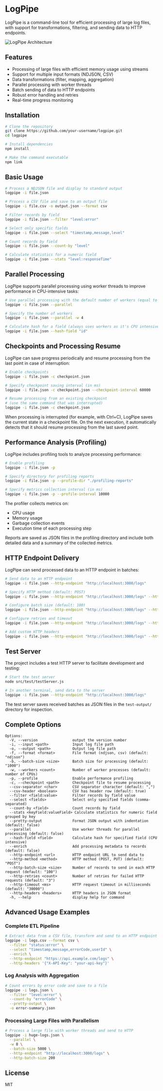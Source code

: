 # LogPipe

LogPipe is a command-line tool for efficient processing of large log files, with support for transformations, filtering, and sending data to HTTP endpoints.

![LogPipe Architecture](./LOGPIPE.jpg)

## Features

- Processing of large files with efficient memory usage using streams
- Support for multiple input formats (NDJSON, CSV)
- Data transformations (filter, mapping, aggregation)
- Parallel processing with worker threads
- Batch sending of data to HTTP endpoints
- Robust error handling and retries
- Real-time progress monitoring

## Installation

```bash
# Clone the repository
git clone https://github.com/your-username/logpipe.git
cd logpipe

# Install dependencies
npm install

# Make the command executable
npm link
```

## Basic Usage

```bash
# Process a NDJSON file and display to standard output
logpipe -i file.json

# Process a CSV file and save to an output file
logpipe -i file.csv -o output.json --format csv

# Filter records by field
logpipe -i file.json --filter "level:error"

# Select only specific fields
logpipe -i file.json --select "timestamp,message,level"

# Count records by field
logpipe -i file.json --count-by "level"

# Calculate statistics for a numeric field
logpipe -i file.json --stats "level:responseTime"
```

## Parallel Processing

LogPipe supports parallel processing using worker threads to improve performance in CPU-intensive tasks:

```bash
# Use parallel processing with the default number of workers (equal to the number of CPUs)
logpipe -i file.json --parallel

# Specify the number of workers
logpipe -i file.json --parallel -w 4

# Calculate hash for a field (always uses workers as it's CPU intensive)
logpipe -i file.json --hash-field "id"
```

## Checkpoints and Processing Resume

LogPipe can save progress periodically and resume processing from the last point in case of interruption:

```bash
# Enable checkpoints
logpipe -i file.json -c checkpoint.json

# Specify checkpoint saving interval (in ms)
logpipe -i file.json -c checkpoint.json --checkpoint-interval 60000

# Resume processing from an existing checkpoint
# (use the same command that was interrupted)
logpipe -i file.json -c checkpoint.json
```

When processing is interrupted (for example, with Ctrl+C), LogPipe saves the current state in a checkpoint file. On the next execution, it automatically detects that it should resume processing from the last saved point.

## Performance Analysis (Profiling)

LogPipe includes profiling tools to analyze processing performance:

```bash
# Enable profiling
logpipe -i file.json -p

# Specify directory for profiling reports
logpipe -i file.json -p --profile-dir "./profiling-reports"

# Specify metrics collection interval (in ms)
logpipe -i file.json -p --profile-interval 10000
```

The profiler collects metrics on:
- CPU usage
- Memory usage
- Garbage collection events
- Execution time of each processing step

Reports are saved as JSON files in the profiling directory and include both detailed data and a summary of the collected metrics.

## HTTP Endpoint Delivery

LogPipe can send processed data to an HTTP endpoint in batches:

```bash
# Send data to an HTTP endpoint
logpipe -i file.json --http-endpoint "http://localhost:3000/logs"

# Specify HTTP method (default: POST)
logpipe -i file.json --http-endpoint "http://localhost:3000/logs" --http-method "PUT"

# Configure batch size (default: 100)
logpipe -i file.json --http-endpoint "http://localhost:3000/logs" --http-batch-size 50

# Configure retries and timeout
logpipe -i file.json --http-endpoint "http://localhost:3000/logs" --http-retries 5 --http-timeout 60000

# Add custom HTTP headers
logpipe -i file.json --http-endpoint "http://localhost:3000/logs" --http-headers '{"Authorization": "Bearer token123"}'
```

## Test Server

The project includes a test HTTP server to facilitate development and testing:

```bash
# Start the test server
node src/test/testServer.js

# In another terminal, send data to the server
logpipe -i file.json --http-endpoint "http://localhost:3000/logs"
```

The test server saves received batches as JSON files in the `test-output/` directory for inspection.

## Complete Options

```
Options:
  -V, --version                output the version number
  -i, --input <path>           Input log file path
  -o, --output <path>          Output log file path
  -f, --format <format>        File format (ndjson, csv) (default: "ndjson")
  -b, --batch-size <size>      Batch size for processing (default: "1000")
  -w, --workers <count>        Number of worker processes (default: number of CPUs)
  -p, --profile                Enable performance profiling
  -c, --checkpoint <path>      Checkpoint file to resume processing
  --csv-separator <char>       CSV separator character (default: ",")
  --csv-header <boolean>       CSV has header row (default: true)
  --filter <field:value>       Filter records by field value
  --select <fields>            Select only specified fields (comma-separated)
  --count-by <field>           Count records by field
  --stats <keyField:valueField> Calculate statistics for numeric field grouped by key
  --pretty-output              Format JSON output with indentation (default: false)
  --parallel                   Use worker threads for parallel processing (default: false)
  --hash-field <field>         Calculate hash for specified field (CPU intensive)
  --enrich                     Add processing metadata to records (default: false)
  --http-endpoint <url>        HTTP endpoint URL to send data to
  --http-method <method>       HTTP method (POST, PUT) (default: "POST")
  --http-batch-size <size>     Number of records to send in each HTTP request (default: "100")
  --http-retries <count>       Number of retries for failed HTTP requests (default: "3")
  --http-timeout <ms>          HTTP request timeout in milliseconds (default: "30000")
  --http-headers <headers>     HTTP headers in JSON format
  -h, --help                   display help for command
```

## Advanced Usage Examples

### Complete ETL Pipeline

```bash
# Extract data from a CSV file, transform and send to an HTTP endpoint
logpipe -i logs.csv --format csv \
  --filter "status:error" \
  --select "timestamp,message,errorCode,userId" \
  --enrich \
  --http-endpoint "https://api.example.com/logs" \
  --http-headers '{"X-API-Key": "your-api-key"}'
```

### Log Analysis with Aggregation

```bash
# Count errors by error code and save to a file
logpipe -i logs.json \
  --filter "level:error" \
  --count-by "errorCode" \
  --pretty-output \
  -o error-summary.json
```

### Processing Large Files with Parallelism

```bash
# Process a large file with worker threads and send to HTTP
logpipe -i huge-logs.json \
  --parallel \
  -w 8 \
  --batch-size 5000 \
  --http-endpoint "http://localhost:3000/logs" \
  --http-batch-size 200
```

## License

MIT